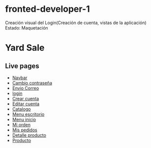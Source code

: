 # fronted-developer-1
 Creación visual del Login(Creación de cuenta, vistas de la aplicación) 
 Estado: Maquetación
 
# Yard Sale

## Live pages

 - [Navbar](https://brahiam12.github.io/fronted-developer-1/clase11-navbar.html)
 - [Cambio contraseña](https://brahiam12.github.io/fronted-developer-1/clase1-cambio-contraseña.html)
 - [Envio Correo](https://brahiam12.github.io/fronted-developer-1/clase2-envio-correo.html)
 - [login](https://brahiam12.github.io/fronted-developer-1/clase3-login.html)
 - [Crear cuenta](https://brahiam12.github.io/fronted-developer-1/clase4-crear-cuenta.html)
 - [Editar cuenta](https://brahiam12.github.io/fronted-developer-1/clase5-editar-cuenta.html)
 - [Catalogo](https://brahiam12.github.io/fronted-developer-1/clase6-catalogo.html)
 - [Menu escritorio](https://brahiam12.github.io/fronted-developer-1/clase7-menu-desktop.html)
 - [Menu inicio](https://brahiam12.github.io/fronted-developer-1/clase8-menu-inicio.html)
 - [Mi orden](https://brahiam12.github.io/fronted-developer-1/clase9-mi-orden.html)
 - [Mis pedidos](https://brahiam12.github.io/fronted-developer-1/clase10-mis-pedidos-lista.html)
 - [Detalle producto](https://brahiam12.github.io/fronted-developer-1/clase12-detalle-producto.html)
 - [Producto](https://brahiam12.github.io/fronted-developer-1/clase13-producto.html)
